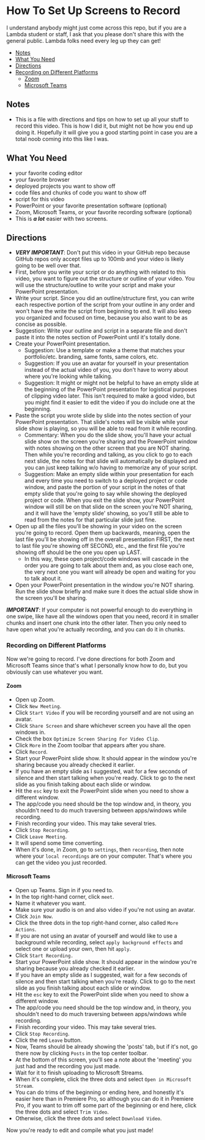 
# How To Set Up Screens to Record

I understand anybody might just come across this repo, but if you are a Lambda student or staff, I ask that you please don't share this with the general public.   Lambda folks need every leg up they can get!

- [Notes](#Notes)
- [What You Need](#What-You-Need)
- [Directions](#Directions)
- [Recording on Different Platforms](#Recording-on-Different-Platforms)
  - [Zoom](#Zoom)
  - [Microsoft Teams](#Microsoft-Teams)

## Notes

- This is a file with directions and tips on how to set up all your stuff to record this video.  This is how I did it, but might not be how you end up doing it.  Hopefully it will give you a good starting point in case you are a total noob coming into this like I was.

## What You Need

- your favorite coding editor
- your favorite browser
- deployed projects you want to show off
- code files and chunks of code you want to show off
- script for this video
- PowerPoint or your favorite presentation software (optional)
- Zoom, Microsoft Teams, or your favorite recording software (optional)
- This is ***a lot*** easier with two screens.

## Directions

- ***VERY IMPORTANT***:  Don't put this video in your GitHub repo because GitHub repos only accept files up to 100mb and your video is likely going to be well over that.
- First, before you write your script or do anything with related to this video, you want to figure out the structure or outline of your video.  You will use the structure/outline to write your script and make your PowerPoint presentation.  
- Write your script.  Since you did an outline/structure first, you can write each respective portion of the script from your outline in any order and won't have the write the script from beginning to end.  It will also keep you organized and focused on time, because you also want to be as concise as possible.
- Suggestion:  Write your outline and script in a separate file and don't paste it into the notes section of PowerPoint until it's totally done.
- Create your PowerPoint presentation.
  - Suggestion:  Use a template or make a theme that matches your portfolio/etc. branding, same fonts, same colors, etc.
  - Suggestion:  If you use an avatar for yourself in your presentation instead of the actual video of you, you don't have to worry about where you're looking while talking.  
  - Suggestion:  It might or might not be helpful to have an empty slide at the beginning of the PowerPoint presentation for logistical purposes of clipping video later.  This isn't required to make a good video, but you might find it easier to edit the video if you do include one at the beginning.
- Paste the script you wrote slide by slide into the notes section of your PowerPoint presentation.  That slide's notes will be visible while your slide show is playing, so you will be able to read from it while recording.
  - Commentary:  When you do the slide show, you'll have your actual slide show on the screen you're sharing and the PowerPoint window with notes showing on the other screen that you are NOT sharing.  Then while you're recording and talking, as you click to go to each next slide, the notes for that slide will automatically be displayed and you can just keep talking w/o having to memorize any of your script.
  - Suggestion:  Make an empty slide within your presentation for each and every time you need to switch to a deployed project or code window, and paste the portion of your script in the notes of that empty slide that you're going to say while showing the deployed project or code.  When you exit the slide show, your PowerPoint window will still be on that slide on the screen you're NOT sharing, and it will have the 'empty slide' showing, so you'll still be able to read from the notes for that particular slide just fine.
- Open up all the files you'll be showing in your video on the screen you're going to record.  Open them up backwards, meaning, open the last file you'll be showing off in the overall presentation FIRST, the next to last file you're showing off SECOND, etc., and the first file you're showing off should be the one you open up LAST.  
  - In this way, these open project/code windows will cascade in the order you are going to talk about them and, as you close each one, the very next one you want will already be open and waiting for you to talk about it.  
- Open your PowerPoint presentation in the window you're NOT sharing.  Run the slide show briefly and make sure it does the actual slide show in the screen you'll be sharing.

***IMPORTANT***:  If your computer is not powerful enough to do everything in one swipe, like have all the windows open that you need, record it in smaller chunks and insert one chunk into the other later.  Then you only need to have open what you're actually recording, and you can do it in chunks.

### Recording on Different Platforms

Now we're going to record.  I've done directions for both Zoom and Microsoft Teams since that's what I personally know how to do, but you obviously can use whatever you want.

#### Zoom

- Open up Zoom.
- Click ```New Meeting```.
- Click ```Start Video``` if you will be recording yourself and are not using an avatar.
- Click ```Share Screen``` and share whichever screen you have all the open windows in.
- Check the box ```Optimize Screen Sharing For Video Clip```.
- Click ```More``` in the Zoom toolbar that appears after you share.
- Click ```Record```.
- Start your PowerPoint slide show.  It should appear in the window you're sharing because you already checked it earlier.
- If you have an empty slide as I suggested, wait for a few seconds of silence and then start talking when you're ready.  Click to go to the next slide as you finish talking about each slide or window.
- Hit the ```esc``` key to exit the PowerPoint slide when you need to show a different window.
- The app/code you need should be the top window and, in theory, you shouldn't need to do much traversing between apps/windows while recording.
- Finish recording your video.  This may take several tries.
- Click ```Stop Recording```.
- Click ```Leave Meeting```.
- It will spend some time converting.
- When it's done, in Zoom, go to ```settings```, then ```recording```, then note where your ```local recordings``` are on your computer.  That's where you can get the video you just recorded.

#### Microsoft Teams

- Open up Teams.  Sign in if you need to.
- In the top right-hand corner, click ```meet```.
- Name it whatever you want.
- Make sure your audio is on and also video if you're not using an avatar.
- Click ```Join Now```.
- Click the three dots in the top right-hand corner, also called ```More Actions```.
- If you are not using an avatar of yourself and would like to use a background while recording, select ```apply background effects``` and select one or upload your own, then hit ```apply```.
- Click ```Start Recording.```
- Start your PowerPoint slide show.  It should appear in the window you're sharing because you already checked it earlier.
- If you have an empty slide as I suggested, wait for a few seconds of silence and then start talking when you're ready.  Click to go to the next slide as you finish talking about each slide or window.
- Hit the ```esc``` key to exit the PowerPoint slide when you need to show a different window.
- The app/code you need should be the top window and, in theory, you shouldn't need to do much traversing between apps/windows while recording.
- Finish recording your video.  This may take several tries.
- Click ```Stop Recording```.
- Click the red ```Leave``` button.
- Now, Teams should be already showing the 'posts' tab, but if it's not, go there now by clicking ```Posts``` in the top center toolbar.
- At the bottom of this screen, you'll see a note about the 'meeting' you just had and the recording you just made.
- Wait for it to finish uploading to Microsoft Streams.
- When it's complete, click the three dots and select ```Open in Microsoft Stream```.
- You can do trims of the beginning or ending here, and honestly it's easier here than in Premiere Pro, so although you can do it in Premiere Pro, if you want to trim off some part of the beginning or end here, click the three dots and select ```Trim Video```.
- Otherwise, click the three dots and select ```Download Video```.

Now you're ready to edit and compile what you just made!
